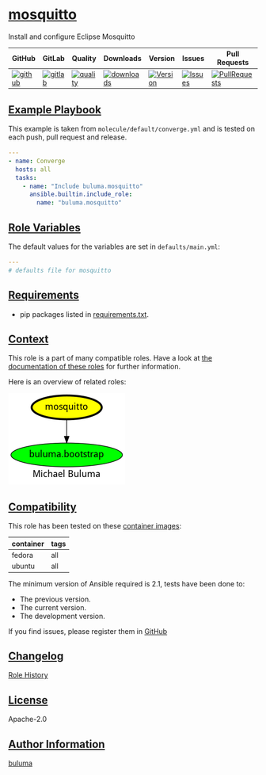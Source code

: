 # [mosquitto](#mosquitto)

Install and configure Eclipse Mosquitto

|GitHub|GitLab|Quality|Downloads|Version|Issues|Pull Requests|
|------|------|-------|---------|-------|------|-------------|
|[![github](https://github.com/buluma/ansible-role-mosquitto/workflows/Ansible%20Molecule/badge.svg)](https://github.com/buluma/ansible-role-mosquitto/actions)|[![gitlab](https://gitlab.com/buluma/ansible-role-mosquitto/badges/master/pipeline.svg)](https://gitlab.com/buluma/ansible-role-mosquitto)|[![quality](https://img.shields.io/ansible/quality/)](https://galaxy.ansible.com/buluma/mosquitto)|[![downloads](https://img.shields.io/ansible/role/d/)](https://galaxy.ansible.com/buluma/mosquitto)|[![Version](https://img.shields.io/github/release/buluma/ansible-role-mosquitto.svg)](https://github.com/buluma/ansible-role-mosquitto/releases/)|[![Issues](https://img.shields.io/github/issues/buluma/ansible-role-mosquitto.svg)](https://github.com/buluma/ansible-role-mosquitto/issues/)|[![PullRequests](https://img.shields.io/github/issues-pr-closed-raw/buluma/ansible-role-mosquitto.svg)](https://github.com/buluma/ansible-role-mosquitto/pulls/)|

## [Example Playbook](#example-playbook)

This example is taken from `molecule/default/converge.yml` and is tested on each push, pull request and release.
```yaml
---
- name: Converge
  hosts: all
  tasks:
    - name: "Include buluma.mosquitto"
      ansible.builtin.include_role:
        name: "buluma.mosquitto"
```


## [Role Variables](#role-variables)

The default values for the variables are set in `defaults/main.yml`:
```yaml
---
# defaults file for mosquitto
```

## [Requirements](#requirements)

- pip packages listed in [requirements.txt](https://github.com/buluma/ansible-role-mosquitto/blob/main/requirements.txt).


## [Context](#context)

This role is a part of many compatible roles. Have a look at [the documentation of these roles](https://buluma.github.io/) for further information.

Here is an overview of related roles:

![dependencies](https://raw.githubusercontent.com/buluma/ansible-role-mosquitto/png/requirements.png "Dependencies")

## [Compatibility](#compatibility)

This role has been tested on these [container images](https://hub.docker.com/u/buluma):

|container|tags|
|---------|----|
|fedora|all|
|ubuntu|all|

The minimum version of Ansible required is 2.1, tests have been done to:

- The previous version.
- The current version.
- The development version.



If you find issues, please register them in [GitHub](https://github.com/buluma/ansible-role-mosquitto/issues)

## [Changelog](#changelog)

[Role History](https://github.com/buluma/ansible-role-mosquitto/blob/master/CHANGELOG.md)

## [License](#license)

Apache-2.0

## [Author Information](#author-information)

[buluma](https://buluma.github.io/)
